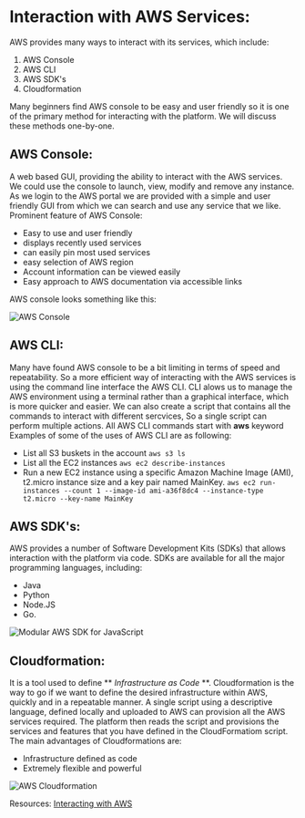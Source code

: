 # Interaction with AWS Services:
  AWS provides many ways to interact with its services, which include:
  1. AWS Console
  2. AWS CLI
  3. AWS SDK's
  4. Cloudformation 


Many beginners find AWS console to be easy and user friendly so it is one of the primary method for interacting with the platform. We will discuss these methods one-by-one.

## AWS Console:
  A web based GUI, providing the ability to interact with the AWS services. We could use the console to launch, view, modify and remove any instance.
  As we login to the AWS portal we are provided with a simple and user friendly GUI from which we can search and use any service that we like.
  Prominent feature of AWS Console:
  - Easy to use and user friendly
  - displays recently used services
  - can easily pin most used services
  - easy selection of AWS region
  - Account information can be viewed easily
  - Easy approach to AWS documentation via accessible links

AWS console looks something like this:

![AWS Console](https://adamraffe.com/img/2018/07/aws-console.png)

## AWS CLI:
  Many have found AWS console to be a bit limiting in terms of speed and repeatability. So a more efficient way of interacting with the AWS services is using the command line interface the AWS CLI.
  CLI alows us to manage the AWS environment using a terminal rather than a graphical interface, which is more quicker and easier. We can also create a script that contains all the commands to interact with different sercvices, So a single script can perform multiple actions.
  All AWS CLI commands start with **aws** keyword 
  Examples of some of the uses of AWS CLI are as following:
  - List all S3 buskets in the account
  `aws s3 ls`
  - List all the EC2 instances
  `aws ec2 describe-instances`
  - Run a new EC2 instance using a specific Amazon Machine Image (AMI), t2.micro instance size and a key pair named MainKey.
  `aws ec2 run-instances --count 1 --image-id ami-a36f8dc4 --instance-type t2.micro --key-name MainKey`
  
## AWS SDK's:
  AWS provides a number of Software Development Kits (SDKs) that allows interaction with the platform via code.
  SDKs are available for all the major programming languages, including:
  - Java 
  - Python
  - Node.JS
  - Go.

![Modular AWS SDK for JavaScript](https://d2908q01vomqb2.cloudfront.net/0716d9708d321ffb6a00818614779e779925365c/2020/10/23/sdk-overview-v3.png)

## Cloudformation:
  It is a tool used to define ** *Infrastructure as Code* **. Cloudformation is the way to go if we want to define the desired infrastructure within AWS, quickly and in a repeatable manner.
  A single script using a descriptive language, defined locally and uploaded to AWS can provision all the AWS services required. The platform then reads the script and provisions the services and features that you have defined in the CloudFormatiom script.
  The main advantages of Cloudformations are:
  - Infrastructure defined as code
  - Extremely flexible and powerful

![AWS Cloudformation](https://blog.shikisoft.com/assets/images/post_imgs/20181105/aws-cloudformation-index.jpg)
 
Resources: [Interacting with AWS](https://adamraffe.com/2019/02/20/aws-fundamentals-part-3-interacting-with-aws/)
   
